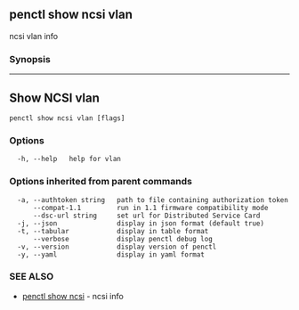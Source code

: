 ## penctl show ncsi vlan

ncsi vlan info

### Synopsis



-----------------------------------------
 Show NCSI vlan 
-----------------------------------------


```
penctl show ncsi vlan [flags]
```

### Options

```
  -h, --help   help for vlan
```

### Options inherited from parent commands

```
  -a, --authtoken string   path to file containing authorization token
      --compat-1.1         run in 1.1 firmware compatibility mode
      --dsc-url string     set url for Distributed Service Card
  -j, --json               display in json format (default true)
  -t, --tabular            display in table format
      --verbose            display penctl debug log
  -v, --version            display version of penctl
  -y, --yaml               display in yaml format
```

### SEE ALSO
* [penctl show ncsi](penctl_show_ncsi.md)	 - ncsi info

